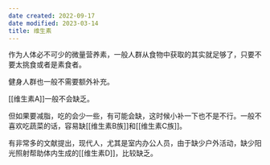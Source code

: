 ```yaml
---
date created: 2022-09-17
date modified: 2023-03-14
title: 维生素
---
```


作为人体必不可少的微量营养素，一般人群从食物中获取的其实就足够了，只要不要太挑食或者是素食者。

健身人群也一般不需要额外补充。

[[维生素A]]一般不会缺乏。

但如果要减脂，吃的会少一些，有可能会缺，这时候小补一下也不是不行。一般不喜欢吃蔬菜的话，容易缺[[维生素B族]]和[[维生素C族]]。

有非常多的文献提出，现代人，尤其是室内办公人员，由于缺少户外活动，缺少阳光照射帮助体内生成的[[维生素D]]，比较缺乏。
